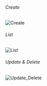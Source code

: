 ###### Create 

![Create](https://user-images.githubusercontent.com/100369628/221544896-26c8b37b-80bd-4da0-b893-0a8baf363a6b.png)


###### List

![List](https://user-images.githubusercontent.com/100369628/221544957-92add734-078f-4d3c-9095-4be4d227bf4d.png)

###### Update & Delete


![Update_Delete](https://user-images.githubusercontent.com/100369628/221544860-6b0eb962-a216-460c-9a28-66eccd887947.png)
